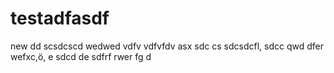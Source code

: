 # testadfasdf
new
dd
scsdcscd
wedwed
vdfv
vdfvfdv
asx
sdc
cs
sdcsdcfl,
sdcc
qwd
dfer
wefxc,ö,
e
sdcd de
sdfrf
rwer
fg
d
